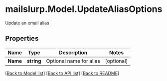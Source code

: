 # mailslurp.Model.UpdateAliasOptions
Update an email alias
## Properties

Name | Type | Description | Notes
------------ | ------------- | ------------- | -------------
**Name** | **string** | Optional name for alias | [optional] 

[[Back to Model list]](../README#documentation-for-models) [[Back to API list]](../README#documentation-for-api-endpoints) [[Back to README]](../README)

